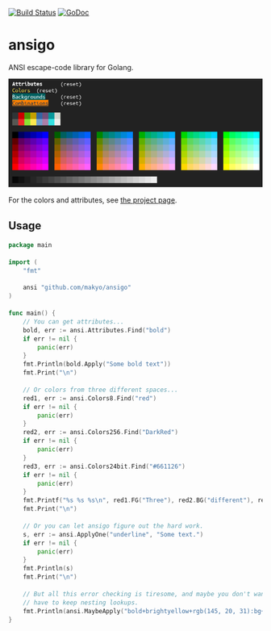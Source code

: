 [![Build Status](https://travis-ci.org/makyo/ansigo.svg?branch=master)](https://travis-ci.org/makyo/ansigo)
[![GoDoc](https://godoc.org/github.com/makyo/ansigo?status.svg)](https://godoc.org/github.com/makyo/ansigo)

# ansigo

ANSI escape-code library for Golang.

[![Pretty colors](/docs/demo.png)](/docs/demo.png")

For the colors and attributes, see [the project page](https://ansigo.projects.makyo.io).

## Usage

```go
package main

import (
	"fmt"

	ansi "github.com/makyo/ansigo"
)

func main() {
	// You can get attributes...
	bold, err := ansi.Attributes.Find("bold")
	if err != nil {
		panic(err)
	}
	fmt.Println(bold.Apply("Some bold text"))
	fmt.Print("\n")

	// Or colors from three different spaces...
	red1, err := ansi.Colors8.Find("red")
	if err != nil {
		panic(err)
	}
	red2, err := ansi.Colors256.Find("DarkRed")
	if err != nil {
		panic(err)
	}
	red3, err := ansi.Colors24bit.Find("#661126")
	if err != nil {
		panic(err)
	}
	fmt.Printf("%s %s %s\n", red1.FG("Three"), red2.BG("different"), red3.BG(red1.FG("reds")))
	fmt.Print("\n")

	// Or you can let ansigo figure out the hard work.
	s, err := ansi.ApplyOne("underline", "Some text.")
	if err != nil {
		panic(err)
	}
	fmt.Println(s)
	fmt.Print("\n")

	// But all this error checking is tiresome, and maybe you don't want to
	// have to keep nesting lookups.
	fmt.Println(ansi.MaybeApply("bold+brightyellow+rgb(145, 20, 31):bg+blink", "Warning!"))
}
```
